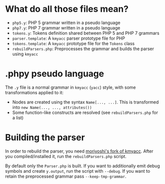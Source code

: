 What do all those files mean?
=============================

 * `php5.y`:             PHP 5 grammar written in a pseudo language
 * `php7.y`:             PHP 7 grammar written in a pseudo language
 * `tokens.y`:           Tokens definition shared between PHP 5 and PHP 7 grammars
 * `parser.template`:    A `kmyacc` parser prototype file for PHP
 * `tokens.template`:    A `kmyacc` prototype file for the `Tokens` class
 * `rebuildParsers.php`: Preprocesses the grammar and builds the parser using `kmyacc`

.phpy pseudo language
=====================

The `.y` file is a normal grammar in `kmyacc` (`yacc`) style, with some transformations
applied to it:

 * Nodes are created using the syntax `Name[..., ...]`. This is transformed into
   `new Name(..., ..., attributes())`
 * Some function-like constructs are resolved (see `rebuildParsers.php` for a list)

Building the parser
===================

In order to rebuild the parser, you need [moriyoshi's fork of kmyacc](https://github.com/moriyoshi/kmyacc-forked).
After you compiled/installed it, run the `rebuildParsers.php` script.

By default only the `Parser.php` is built. If you want to additionally emit debug symbols and create `y.output`, run the
script with `--debug`. If you want to retain the preprocessed grammar pass `--keep-tmp-grammar`.
